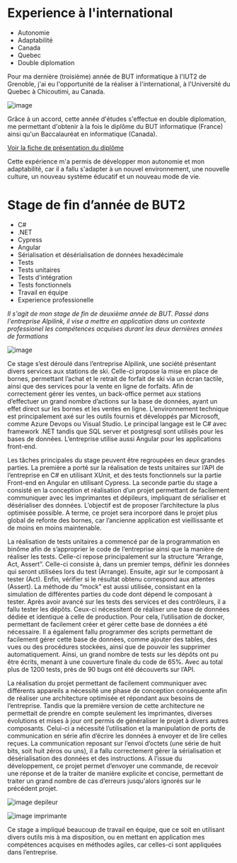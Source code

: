 # Experience à l'international
* Autonomie
* Adaptabilité
* Canada
* Quebec
* Double diplomation

Pour ma dernière (troisième) année de BUT informatique à l'IUT2 de Grenoble, j'ai eu l'opportunité de la réaliser à l'international, à l'Université du Quebec à Chicoutimi, au Canada.

![image](../img/uqac.JPG)

Grâce à un accord, cette année d'études s'effectue en double diplomation, me permettant d'obtenir à la fois le diplôme du BUT informatique (France) ainsi qu'un Baccalauréat en informatique (Canada).

<a href="https://www.uqac.ca/programme/7833-baccalaureat-en-informatique/">Voir la fiche de présentation du diplôme</a>

Cette expérience m'a permis de développer mon autonomie et mon adaptabilité, car il a fallu s'adapter à un nouvel environnement, une nouvelle culture, un nouveau système éducatif et un nouveau mode de vie.

# Stage de fin d’année de BUT2

* C#
* .NET
* Cypress
* Angular
* Sérialisation et désérialisation de données hexadécimale
* Tests
* Tests unitaires
* Tests d'intégration
* Tests fonctionnels
* Travail en équipe
* Experience professionelle

*Il s'agit de mon stage de fin de deuxième année de BUT. Passé dans l'entreprise Alpilink, il vise a mettre en application dans un contexte professionel les compétences acquises durant les deux dernières années de formations*


![image](../img/alpilink.png)


Ce stage s’est déroulé dans l’entreprise Alpilink, une société présentant divers services aux stations de ski. Celle-ci propose la mise en place de bornes, permettant l’achat et le retrait de forfait de ski via un écran tactile, ainsi que des services pour la vente en ligne de forfaits. Afin de correctement gérer les ventes, un back-office permet aux stations d’effectuer un grand nombre d’actions sur la base de données, ayant un effet direct sur les bornes et les ventes en ligne. L’environnement technique est principalement axé sur les outils fournis et développés par Microsoft, comme Azure Devops ou Visual Studio. Le principal langage est le C# avec framework .NET tandis que SQL server et postgresql sont utilisés pour les bases de données. L’entreprise utilise aussi Angular pour les applications front-end.


Les tâches principales du stage peuvent être regroupées en deux grandes parties. La première a porté sur la réalisation de tests unitaires sur l’API de l’entreprise en C# en utilisant XUnit, et des tests fonctionnels sur la partie Front-end en Angular en utilisant Cypress. La seconde partie du stage a consisté en la conception et réalisation d’un projet permettant de facilement communiquer avec les imprimantes et dépileurs, impliquant de sérialiser et désérialiser des données. L’objectif est de proposer l’architecture la plus optimisée possible. A terme, ce projet sera incorporé dans le projet plus global de refonte des bornes, car l’ancienne application est vieillissante et de moins en moins maintenable.


La réalisation de tests unitaires a commencé par de la programmation en binôme afin de s’approprier le code de l’entreprise ainsi que la manière de réaliser les tests. Celle-ci repose principalement sur la structure “Arrange, Act, Assert”. Celle-ci consiste à, dans un premier temps, définir les données qui seront utilisées lors du test (Arrange). Ensuite, agir sur le composant à tester (Act). Enfin, vérifier si le résultat obtenu correspond aux attentes (Assert). La méthode du “mock” est aussi utilisée, consistant en la simulation de différentes parties du code dont dépend le composant à tester. Après avoir avancé sur les tests des services et des contrôleurs, il a fallu tester les dépôts. Ceux-ci nécessitent de réaliser une base de données dédiée et identique à celle de production. Pour cela, l’utilisation de docker, permettant de facilement créer et gérer cette base de données a été nécessaire. Il a également fallu programmer des scripts permettant de facilement gérer cette base de données, comme ajouter des tables, des vues ou des procédures stockées, ainsi que de pouvoir les supprimer automatiquement. Ainsi, un grand nombre de tests sur les dépôts ont pu être écrits, menant à une couverture finale du code de 65%. Avec au total plus de 1200 tests, près de 90 bugs ont été découverts sur l’API.


La réalisation du projet permettant de facilement communiquer avec différents appareils a nécessité une phase de conception conséquente afin de réaliser une architecture optimisée et répondant aux besoins de l’entreprise. Tandis que la première version de cette architecture ne permettait de prendre en compte seulement les imprimantes, diverses évolutions et mises à jour ont permis de généraliser le projet à divers autres composants. Celui-ci a nécessité l’utilisation et la manipulation de ports de communication en série afin d’écrire les données à envoyer et de lire celles reçues. La communication reposant sur l’envoi d’octets (une série de huit bits, soit huit zéros ou uns), il a fallu correctement gérer la sérialisation et désérialisation des données et des instructions. A l’issue du développement, ce projet permet d’envoyer une commande, de recevoir une réponse et de la traiter de manière explicite et concise, permettant de traiter un grand nombre de cas d’erreurs jusqu'alors ignorés sur le précédent projet.


![image](../img/depileur.jpg)
depileur

![image](../img/imprimante.jpg)
imprimante

Ce stage a impliqué beaucoup de travail en équipe, que ce soit en utilisant divers outils mis à ma disposition, ou en mettant en application mes compétences acquises en méthodes agiles, car celles-ci sont appliquées dans l’entreprise.



